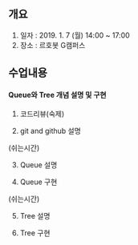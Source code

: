 ## 개요
1. 일자 : 2019. 1. 7 (월) 14:00 ~ 17:00
2. 장소 : 르호봇 G캠퍼스

## 수업내용
#### Queue와 Tree 개념 설명 및 구현
1. 코드리뷰(숙제)

2. git and github 설명

(쉬는시간)

3. Queue 설명

4. Queue 구현

(쉬는시간)

5. Tree 설명

6. Tree 구현
